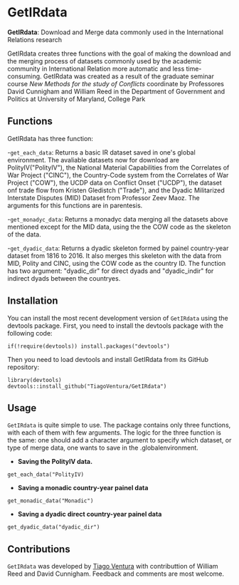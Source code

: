 # GetIRdata
**GetIRdata**: Download and Merge data commonly used in the International Relations research 

GetIRdata creates three functions with the goal of making the download and the merging process of datasets commonly used by the academic community in International Relation more automatic and less time-consuming. GetIRdata was created as a result of the graduate seminar course _New Methods for the study of Conflicts_ coordinate by Professores David Cunnigham and William Reed in the Department of Government and Politics at University of Maryland, College Park

## Functions

GetIRdata has three function:

-`get_each_data`: Returns a basic IR dataset saved in one's global environment. The avaliable datasets now for download are PolityIV("PolityIV"), the National Material Capabilities from the Correlates of War Project ("CINC"), the Country-Code system from the Correlates of War Project ("COW"), the UCDP data on Conflict Onset ("UCDP"), the dataset onf trade flow from Kristen Gledistch ("Trade"), and the Dyadic Militarized Interstate Disputes (MID) Dataset from Professor Zeev Maoz. The arguments for this functions are in parentesis.

-`get_monadyc_data`: Returns a monadyc data merging all the datasets above mentioned except for the MID data, using the the COW code as the skeleton of the data.

-`get_dyadic_data`: Returns a dyadic skeleton formed by painel country-year dataset from 1816 to 2016. It also merges this skeleton with the data from MID, Polity and CINC, using the COW code as the country ID. The function has two argument: "dyadic_dir" for direct dyads and "dyadic_indir" for indirect dyads between the countryes. 

## Installation

You can install the most recent development version of `GetIRdata` using the devtools package. First, you need to install the devtools package with the following code:

```
if(!require(devtools)) install.packages("devtools")
```

Then you need to load devtools and install GetIRdata from its GitHub repository:

```
library(devtools)
devtools::install_github("TiagoVentura/GetIRdata")
```

## Usage

`GetIRdata` is quite simple to use. The package contains only three functions, with each of them with few arguments. The logic for the three function is the same: one should add a character argument to specify which dataset, or type of merge data, one wants to save in the .globalenvironment. 

- **Saving the PolityIV data.**

```
get_each_data("PolityIV)
```

- **Saving a monadic country-year painel data**

```
get_monadic_data("Monadic")
```

- **Saving a dyadic direct country-year painel data**

```
get_dyadic_data("dyadic_dir")
```

## Contributions

`GetIRdata` was developed by [Tiago Ventura](https://github.com/TiagoVentura) with contributtion of William Reed and David Cunnigham. Feedback and comments are most welcome.



